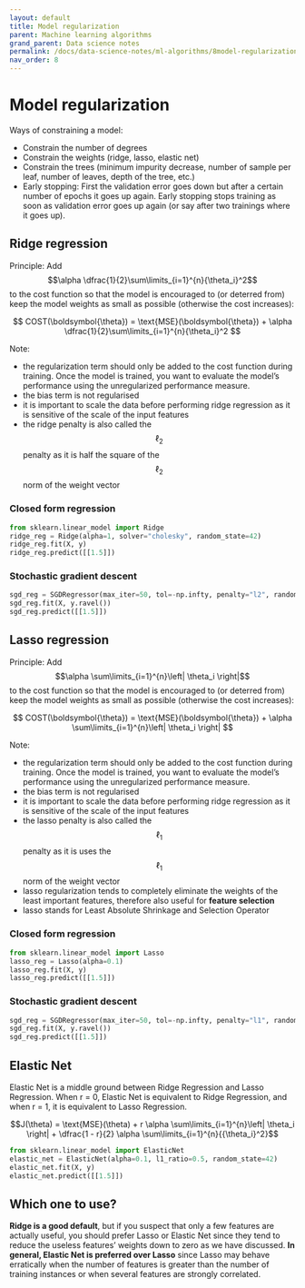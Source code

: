 ```yaml
---
layout: default
title: Model regularization
parent: Machine learning algorithms
grand_parent: Data science notes
permalink: /docs/data-science-notes/ml-algorithms/8model-regularization/
nav_order: 8
---
```


# Model regularization

Ways of constraining a model: 

* Constrain the number of degrees
* Constrain the weights (ridge, lasso, elastic net)
* Constrain the trees (minimum impurity decrease, number of sample per leaf, number of leaves, depth of the tree, etc.)
* Early stopping: First the validation error goes down but after a certain number of epochs it goes up again. Early stopping stops training as soon as validation error goes up again (or say after two trainings where it goes up).

## Ridge regression

Principle: Add $$\alpha \dfrac{1}{2}\sum\limits_{i=1}^{n}{\theta_i}^2$$ to the cost function so that the model is encouraged to (or deterred from) keep the model weights as small as possible (otherwise the cost increases):

$$
COST(\boldsymbol{\theta}) = \text{MSE}(\boldsymbol{\theta}) + \alpha \dfrac{1}{2}\sum\limits_{i=1}^{n}{\theta_i}^2
$$

Note:

* the regularization term should only be added to the cost function during training. Once the model is trained, you want to evaluate the model’s performance using the unregularized performance measure.
* the bias term is not regularised
* it is important to scale the data before performing ridge regression as it is sensitive of the scale of the input features
* the ridge penalty is also called the $$\ell_2$$ penalty as it is half the square of the  $$\ell_2$$ norm of the weight vector

### Closed form regression

```python
from sklearn.linear_model import Ridge
ridge_reg = Ridge(alpha=1, solver="cholesky", random_state=42)
ridge_reg.fit(X, y)
ridge_reg.predict([[1.5]])
```

### Stochastic gradient descent

```python
sgd_reg = SGDRegressor(max_iter=50, tol=-np.infty, penalty="l2", random_state=42)
sgd_reg.fit(X, y.ravel())
sgd_reg.predict([[1.5]])
```

## Lasso regression

Principle: Add $$\alpha \sum\limits_{i=1}^{n}\left| \theta_i \right|$$ to the cost function so that the model is encouraged to (or deterred from) keep the model weights as small as possible (otherwise the cost increases):

$$
COST(\boldsymbol{\theta}) = \text{MSE}(\boldsymbol{\theta}) + \alpha \sum\limits_{i=1}^{n}\left| \theta_i \right|
$$

Note:

- the regularization term should only be added to the cost function during training. Once the model is trained, you want to evaluate the model’s performance using the unregularized performance measure.
- the bias term is not regularised
- it is important to scale the data before performing ridge regression as it is sensitive of the scale of the input features
- the lasso penalty is also called the $$\ell_1$$ penalty as it is uses the $$\ell_1$$ norm of the weight vector
- lasso regularization tends to completely eliminate the weights of the least important features, therefore also useful for **feature selection**
- lasso stands for Least Absolute Shrinkage and Selection Operator

### Closed form regression

```python
from sklearn.linear_model import Lasso
lasso_reg = Lasso(alpha=0.1)
lasso_reg.fit(X, y)
lasso_reg.predict([[1.5]])
```

### Stochastic gradient descent

```python
sgd_reg = SGDRegressor(max_iter=50, tol=-np.infty, penalty="l1", random_state=42)
sgd_reg.fit(X, y.ravel())
sgd_reg.predict([[1.5]])
```

## Elastic Net

Elastic Net is a middle ground between Ridge Regression and Lasso Regression. When r = 0, Elastic Net is equivalent to Ridge Regression, and when r = 1, it is equivalent to Lasso Regression.

$$J(\theta) = \text{MSE}(\theta) + r \alpha \sum\limits_{i=1}^{n}\left| \theta_i \right| + \dfrac{1 - r}{2} \alpha \sum\limits_{i=1}^{n}{{\theta_i}^2}$$

```python
from sklearn.linear_model import ElasticNet
elastic_net = ElasticNet(alpha=0.1, l1_ratio=0.5, random_state=42)
elastic_net.fit(X, y)
elastic_net.predict([[1.5]])
```

## Which one to use?

**Ridge is a good default**, but if you suspect that only a few features are actually useful, you should prefer Lasso or Elastic Net since they tend to reduce the useless features’ weights down to zero as we have discussed. **In general, Elastic Net is preferred over Lasso** since Lasso may behave erratically when the number of features is greater than the number of training instances or when several features are strongly correlated.

